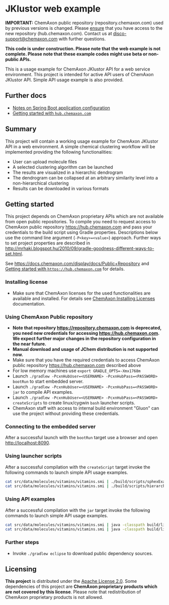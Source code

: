 JKlustor web example
====================


**IMPORTANT:** ChemAxon public repository (repository.chemaxon.com) used by previous versions is changed. Please 
[ensure](src/doc/cxn-hub-getting-started.md) that you have access to the new repository (hub.chemaxon.com). Contact us
at [disco-support@chemaxon.com](mailto:disco-support@chemaxon.com?subject=Question%20regarding%20github.com/ChemAxon/jklustor-web-example)
with further questions.

**This code is under construction. Please note that the web example is not complete. Please note that these example
codes might use beta or non-public APIs.**

This is a usage example for ChemAxon JKlustor API for a web service environment. This project is intended for active API
users of ChemAxon JKlustor API. Simple API usage example is also provided.


Further docs
------------

 - [Notes on Spring Boot application configuration](src/doc/spring-boot-notes.md)
 - [Getting started with `hub.chemaxon.com`](src/doc/cxn-hub-getting-started.md)

 
Summary
-------

This project will contain a working usage example for ChemAxon JKlustor API in a web environment. A simple chemical
clustering workflow will be implemented providing the following functionalities:

  - User can upload molecule files
  - A selected clustering algorithm can be launched
  - The results are visualized in a hierarchic dendrogram
  - The dendrogram can be collapsed at an arbitrary similarity level into a non-hierarchical clustering
  - Results can be downloaded in various formats


Getting started
---------------

This project depends on ChemAxon proprietary APIs which are not available from open public repositories. To compile
you need to request access to ChemAxon public repository <https://hub.chemaxon.com> and pass your credentials to the
build script using Gradle properties. Descriptions below use the command line argument (`-P<key>=<value>`) approach.
Further ways to set project properties are described in <http://mrhaki.blogspot.hu/2010/09/gradle-goodness-different-ways-to-set.html>.

See <https://docs.chemaxon.com/display/docs/Public+Repository> and
[Getting started with `https://hub.chemaxon.com`](src/doc/cxn-hub-getting-started.md) for details.

### Installing license

  - Make sure that ChemAxon licenses for the used functionalities are available and installed. For details see
    [ChemAxon Installing Licenses](http://www.chemaxon.com/marvin/help/licensedoc/install.html) documentation.


### Using ChemAxon Public repository

  - **Note that repository <https://repository.chemaxon.com> is deprecated, you need new credentials for accessing
    <https://hub.chemaxon.com>. We expect further major changes in the repository configuration in the near future.**
  - **Manual download and usage of JChem distribution is not supported now.**
  - Make sure that you have the required credentials to access ChemAxon public repository <https://hub.chemaxon.com>
    described above
  - For low memory machines use `export GRADLE_OPTS=-Xmx1768m`
  - Launch `./gradlew -PcxnHubUser=<USERNAME> -PcxnHubPass=<PASSWORD> bootRun` to start embedded server.
  - Launch `./gradlew -PcxnHubUser=<USERNAME> -PcxnHubPass=<PASSWORD> jar` to compile API examples.
  - Launch `./gradlew -PcxnHubUser=<USERNAME> -PcxnHubPass=<PASSWORD> createScripts` to create linux/cygwin `bash`
    launcher scripts.
  - ChemAxon staff with access to internal build environment "Gluon" can use the project without providing these
    credentials.


### Connecting to the embedded server

After a successful launch with the `bootRun` target use a browser and open <http://localhost:8090>.


### Using launcher scripts

After a successful compilation with the `createScript` target invoke the following commands to launch simple API usage examples.

``` bash
cat src/data/molecules/vitamins/vitamins.smi | ./build/scripts/sphexExample
cat src/data/molecules/vitamins/vitamins.smi | ./build/scripts/hierarchicClusteringExample
```


### Using API examples

After a successful compilation with the `jar` target invoke the following commands to launch simple API usage examples.

```` bash
cat src/data/molecules/vitamins/vitamins.smi | java -classpath build/libs/jklustor-web-example-0.0.2-SNAPSHOT.jar com.chemaxon.clustering.examples.SphexExample
cat src/data/molecules/vitamins/vitamins.smi | java -classpath build/libs/jklustor-web-example-0.0.2-SNAPSHOT.jar com.chemaxon.clustering.examples.HierarchicClusteringExample
````


### Further steps

  - Invoke `./gradlew eclipse` to download public dependency sources.


Licensing
---------

**This project** is distributed under the [Apache License 2.0](http://www.apache.org/licenses/LICENSE-2.0). Some
dependencies of this project are **ChemAxon proprietary products which are not covered by this license**. Please
note that redistribution of ChemAxon proprietary products is not allowed.
